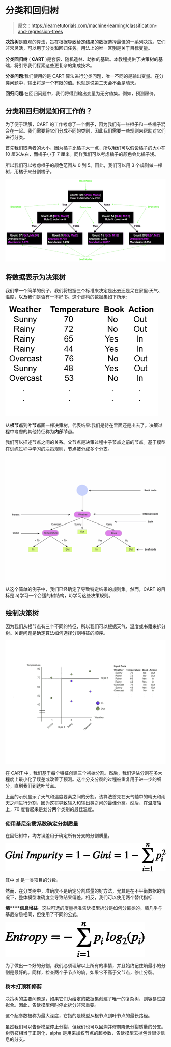 # 分类和回归树

> 原文：<https://learnetutorials.com/machine-learning/classification-and-regression-trees>

**决策树**是直观的算法，旨在根据导致给定结果的数据选择最佳的一系列决策。它们非常灵活，可以用于分类和回归任务。用法上的唯一区别是关于目标变量。

**分类回归树** ( **CART** )是套袋、随机造林、助推的基础。本教程提供了决策树的基础，将引导我们探索这些更复杂的集成技术。

**分类问题**:我们使用的是 CART 算法进行分类问题，唯一不同的是输出变量。在分类问题中，输出将是一个有限的值。也就是说第二天会不会是晴天。

**回归问题**:在回归问题中，我们将得到输出变量为无穷值集。例如，预测房价。

## 分类和回归树是如何工作的？

为了便于理解，CART 的工作考虑了一个例子，因为我们有一些橙子和一些橘子混合在一起。我们需要将它们分成不同的类别，因此我们需要一些规则来帮助对它们进行分类。

首先我们取两者的大小，因为橘子比橘子大一点，所以我们可以假设橘子的大小在 10 厘米左右，而橘子小于 7 厘米。同样我们可以考虑橘子的颜色会比橘子浅。

所以我们可以考虑橙子的颜色范围从 0 到 5。因此，我们可以用 3 个规则做一棵树，用橘子来分割橘子。

![Classification and Regression Trees](img/3f890dc65986b93bb5627a6f2d25ef01.png)

## 将数据表示为决策树

我们举一个简单的例子，我们将根据三个标准来决定是出去还是呆在家里:天气、温度，以及我们是否有一本好书。这个虚构的数据集如下所示:

![Classification and Regression Trees](img/f47ddeccb788853aa510cd59ee3568a1.png)

从**根节点**到**叶节点**画一棵决策树，代表结果:我们是待在里面还是出去了。决策过程中考虑的其他特征称为**内部节点**。

我们可以描述节点之间的关系。父节点是决策过程中子节点之前的节点。基于模型在训练过程中学习的决策规则，节点被分成多个分支。

![Classification and Regression Trees](img/66ad5fdaf1710f60afe739ccd9dfae85.png)

从这个简单的例子中，我们已经确定了导致特定结果的规则集。然而，CART 的目标是 a)学习一个合适的树结构，b)学习这些决策规则。

## 绘制决策树

因为我们从根节点有三个不同的特征，所以我们可以根据天气、温度或书籍来拆分树。关键问题是确定算法如何选择分割特征的顺序。

![Classification and Regression Trees](img/00b4719eb21d0257ac3d3b754e867228.png)

在 CART 中，我们基于每个特征创建三个初始分割。然后，我们评估分割在多大程度上最小化了误差或改善了预测。这个分支分裂的过程被重复用于进一步的细分，直到我们到达叶节点。

上面的示例显示了天气和温度要素之间的分割。该算法首先在天气轴中的晴天和雨天之间进行分割，因为这将导致输入和输出类之间的最佳分离。然后，在温度轴上，70 度看起来是划分两个类别的最佳温度。

### 使用基尼杂质系数确定分割质量

在回归树中，均方误差用于确定所有分支的分割质量。

![Classification and Regression Trees](img/35c457b18790a680eed5eb5a2f445405.png)

其中 pi 是一类项目的分数。

然而，在分类树中，准确度不是确定分割质量的好方法，尤其是在不平衡数据的情况下，整体模型准确度会导致结果偏差。相反，我们可以使用两个替代指标:

**熵****信息增益**。这些可选的度量标准告诉模型拆分是如何分离类的。熵几乎与基尼杂质相同，但使用了不同的公式。

![Classification and Regression Trees](img/0a1c4dc5d274fa8a275a6542ba3d5bf2.png)

为了做出一个好的分割，我们必须理解以上所有的事情，并且始终记住熵最小的分割是最好的。同样，检查两个子节点的熵，如果它不高于父节点，停止分裂。

### 树木打顶和修剪

决策树的主要问题是，如果它们为给定的数据集创建了唯一的复杂树，则容易过度拟合。因此，告诉模型何时停止拆分非常重要。

这个超参数被称为最大深度，它指的是模型从根节点到叶节点的最长路径。

虽然我们可以告诉模型停止分裂，但我们也可以回溯并修剪降低分裂质量的分支。树剪枝相当于正则化，alpha 是用来加权节点的超参数，告诉模型去掉包含很少信息的分支。